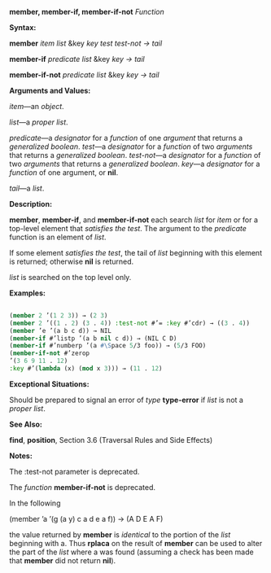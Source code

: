 **member, member-if, member-if-not** *Function* 



**Syntax:** 



**member** *item list* &amp;key *key test test-not → tail* 



**member-if** *predicate list* &amp;key *key → tail* 



**member-if-not** *predicate list* &amp;key *key → tail* 



**Arguments and Values:** 



*item*—an *object*. 



*list*—a *proper list*. 



*predicate*—a *designator* for a *function* of one *argument* that returns a *generalized boolean*. *test*—a *designator* for a *function* of two *arguments* that returns a *generalized boolean*. *test-not*—a *designator* for a *function* of two *arguments* that returns a *generalized boolean*. *key*—a *designator* for a *function* of one argument, or **nil**. 



*tail*—a *list*. 



**Description:** 



**member**, **member-if**, and **member-if-not** each search *list* for *item* or for a top-level element that *satisfies the test*. The argument to the *predicate* function is an element of *list*. 



If some element *satisfies the test*, the tail of *list* beginning with this element is returned; otherwise **nil** is returned. 



*list* is searched on the top level only. 







 



 



**Examples:**
```lisp
 
(member 2 ’(1 2 3)) → (2 3) 
(member 2 ’((1 . 2) (3 . 4)) :test-not #’= :key #’cdr) → ((3 . 4)) 
(member ’e ’(a b c d)) → NIL 
(member-if #’listp ’(a b nil c d)) → (NIL C D) 
(member-if #’numberp ’(a #\Space 5/3 foo)) → (5/3 FOO) 
(member-if-not #’zerop 
’(3 6 9 11 . 12) 
:key #’(lambda (x) (mod x 3))) → (11 . 12) 

```
**Exceptional Situations:** 



Should be prepared to signal an error of *type* **type-error** if *list* is not a *proper list*. 



**See Also:** 



**find**, **position**, Section 3.6 (Traversal Rules and Side Effects) 



**Notes:** 



The :test-not parameter is deprecated. 



The *function* **member-if-not** is deprecated. 



In the following 



(member ’a ’(g (a y) c a d e a f)) → (A D E A F) 



the value returned by **member** is *identical* to the portion of the *list* beginning with a. Thus **rplaca** on the result of **member** can be used to alter the part of the *list* where a was found (assuming a check has been made that **member** did not return **nil**). 



